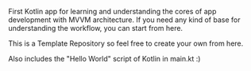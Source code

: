 First Kotlin app for learning and understanding the cores of app development with MVVM architecture.
If you need any kind of base for understanding the workflow, you can start from here.

This is a Template Repository so feel free to create your own from here.

Also includes the "Hello World" script of Kotlin in main.kt :)
